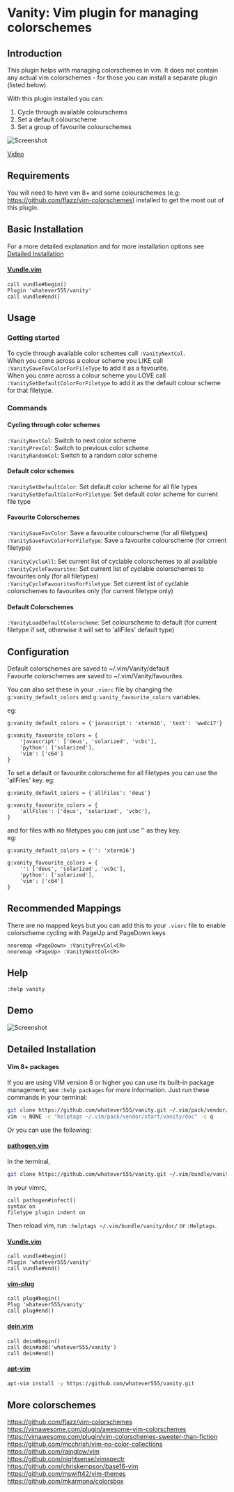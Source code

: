 Vanity: Vim plugin for managing colorschemes 
=============

Introduction
------------

This plugin helps with managing colorschemes in vim. It does not contain any actual vim colorschemes - for those you can install a separate plugin (listed below).  

With this plugin installed you can:   
1. Cycle through available colourschems  
2. Set a default colourscheme   
3. Set a group of favourite colourschemes   

![Screenshot](https://user-images.githubusercontent.com/1413475/103574674-43a14400-4ec8-11eb-99b1-4176412c224e.gif)


[Video](https://user-images.githubusercontent.com/1413475/103573959-038d9180-4ec7-11eb-9170-2dfd2e2e4fd3.mp4)

Requirements
------------
You will need to have vim 8+ and  some colourschemes (e.g: https://github.com/flazz/vim-colorschemes) installed to get the most out of this plugin.  
   

Basic Installation
------------

For a more detailed explanation and for more installation options see [Detailed Installation](#detailed-installation)

#### [Vundle.vim](https://github.com/VundleVim/Vundle.vim)
```vim
call vundle#begin()
Plugin 'whatever555/vanity'
call vundle#end()
```

Usage
------------

### Getting started

To cycle through available color schemes call `:VanityNextCol`.  
When you come across a colour scheme you LIKE call `:VanitySaveFavColorForFileType` to add it as a favourite.  
When you come across a colour scheme you LOVE call `:VanitySetDefaultColorForFiletype` to add it as the default colour scheme for that filetype.  

### Commands

#### Cycling through color schemes  
`:VanityNextCol`: Switch to next color scheme  
`:VanityPrevCol`: Switch to previous color scheme  
`:VanityRandomCol`: Switch to a random color scheme  
  
#### Default color schemes  
`:VanitySetDefaultColor`: Set default color scheme for all file types   
`:VanitySetDefaultColorForFiletype`: Set default color scheme for current file type   

#### Favourite Colorschemes
`:VanitySaveFavColor`: Save a favourite colourscheme (for all filetypes)   
`:VanitySaveFavColorForFileType`: Save a favourite colourscheme (for crrrent filetype)   

`:VanityCycleAll`:  Set current list of cyclable colorschemes to all available    
`:VanityCycleFavourites`:  Set current list of cyclable colorschemes to favourites only (for all filetypes)    
`:VanityCycleFavouritesForFiletype`:  Set current list of cyclable colorschemes to favourites only (for current filetype only)    


#### Default Colorschemes
`:VanityLoadDefaultColorscheme`: Set colourscheme to default (for current filetype if set, otherwise it will set to 'allFiles' default type)      

Configuration 
------------
Default colorschemes are saved to ~/.vim/Vanity/default   
Favourte colorschemes are saved to ~/.vim/Vanity/favourites   

You can also set these in your `.vimrc` file by changing the `g:vanity_default_colors` and `g:vanity_favourite_colors` variables.
  
eg:  
```
g:vanity_default_colors = {'javascript': 'xterm16', 'text': 'wwdc17'}

g:vanity_favourite_colors = {
    'javascript': ['deus', 'solarized', 'vcbc'], 
    'python': ['solarized'], 
    'vim': ['c64']
}

```

To set a default or favourite colorscheme for all filetypes you can use the 'allFiles' key. 
eg:  

```
g:vanity_default_colors = {'allFiles': 'deus'}

g:vanity_favourite_colors = {
    'allFiles': ['deus', 'solarized', 'vcbc'], 
}

```

and for files with no filetypes you can just use '' as they key.  
eg:  

```
g:vanity_default_colors = {'': 'xterm16'}

g:vanity_favourite_colors = {
    '': ['deus', 'solarized', 'vcbc'], 
    'python': ['solarized'], 
    'vim': ['c64']
}

```


Recommended Mappings
------------
There are no mapped keys but you can add this to your `.vimrc` file to enable colorscheme cycling with PageUp and PageDown keys
  

```
nnoremap <PageDown> :VanityPrevCol<CR>  
nnoremap <PageUp> :VanityNextCol<CR>  
```


Help 
------------

`:help vanity`


Demo
------------

![Screenshot](https://user-images.githubusercontent.com/1413475/103574136-50716800-4ec7-11eb-8023-b6491ac15cc8.png)

Detailed Installation
------------

#### Vim 8+ packages

If you are using VIM version 8 or higher you can use its built-in package management; see `:help packages` for more information. Just run these commands in your terminal:

```bash
git clone https://github.com/whatever555/vanity.git ~/.vim/pack/vendor/start/vanity
vim -u NONE -c "helptags ~/.vim/pack/vendor/start/vanity/doc" -c q
```

Or you can use the following:  

#### [pathogen.vim](https://github.com/tpope/vim-pathogen)

In the terminal,
```bash
git clone https://github.com/whatever555/vanity.git ~/.vim/bundle/vanity
```
In your vimrc,
```vim
call pathogen#infect()
syntax on
filetype plugin indent on
```

Then reload vim, run `:helptags ~/.vim/bundle/vanity/doc/` or `:Helptags`.

#### [Vundle.vim](https://github.com/VundleVim/Vundle.vim)
```vim
call vundle#begin()
Plugin 'whatever555/vanity'
call vundle#end()
```

#### [vim-plug](https://github.com/junegunn/vim-plug)

```vim
call plug#begin()
Plug 'whatever555/vanity'
call plug#end()
```

#### [dein.vim](https://github.com/Shougo/dein.vim)
```vim
call dein#begin()
call dein#add('whatever555/vanity')
call dein#end()
```

#### [apt-vim](https://github.com/egalpin/apt-vim)
```bash
apt-vim install -y https://github.com/whatever555/vanity.git
```

More colorschemes 
------------
https://github.com/flazz/vim-colorschemes  
https://vimawesome.com/plugin/awesome-vim-colorschemes  
https://vimawesome.com/plugin/vim-colorschemes-sweeter-than-fiction  
https://github.com/mcchrish/vim-no-color-collections  
https://github.com/rainglow/vim  
https://github.com/nightsense/vimspectr  
https://github.com/chriskempson/base16-vim  
https://github.com/mswift42/vim-themes  
https://github.com/mkarmona/colorsbox  
